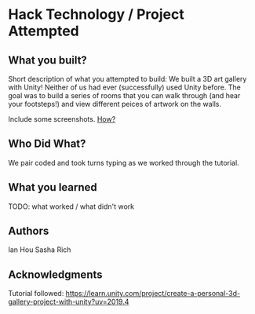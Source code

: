 # Hack Technology / Project Attempted


## What you built? 

Short description of what you attempted to build:
We built a 3D art gallery with Unity! Neither of us had ever (successfully) used Unity before. The goal was to build a series of rooms that you can walk through (and hear your footsteps!) and view different peices of artwork on the walls.

Include some screenshots.
[How?](https://help.github.com/articles/about-readmes/#relative-links-and-image-paths-in-readme-files)

## Who Did What?

We pair coded and took turns typing as we worked through the tutorial.

## What you learned

TODO: what worked / what didn't work

## Authors

Ian Hou
Sasha Rich

## Acknowledgments

Tutorial followed: https://learn.unity.com/project/create-a-personal-3d-gallery-project-with-unity?uv=2019.4
